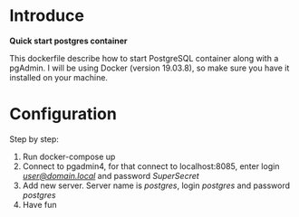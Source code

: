 # Introduce
**Quick start postgres container**

This dockerfile describe how to start PostgreSQL container along with a pgAdmin.
I will be using Docker (version 19.03.8), so make sure you have it installed on your machine.

# Configuration
Step by step:
1. Run docker-compose up
2. Connect to pgadmin4, for that connect to localhost:8085, enter login *user@domain.local* and password *SuperSecret*
3. Add new server. Server name is *postgres*, login *postgres* and password *postgres*
4. Have fun